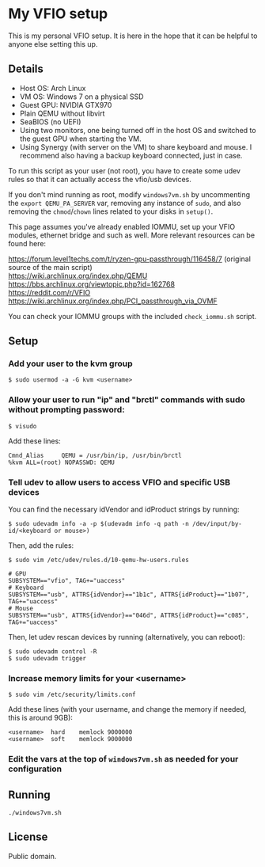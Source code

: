 # My VFIO setup

This is my personal VFIO setup. It is here in the hope that it can be
helpful to anyone else setting this up.

## Details

* Host OS: Arch Linux
* VM OS: Windows 7 on a physical SSD
* Guest GPU: NVIDIA GTX970
* Plain QEMU without libvirt
* SeaBIOS (no UEFI)
* Using two monitors, one being turned off in the host OS and switched to the guest GPU when starting the VM.
* Using Synergy (with server on the VM) to share keyboard and mouse. I recommend also having a backup keyboard connected, just in case.

To run this script as your user (not root), you have to create some udev
rules so that it can actually access the vfio/usb devices.

If you don't mind running as root, modify `windows7vm.sh` by uncommenting the `export QEMU_PA_SERVER` var, removing any instance of `sudo`, and also removing the `chmod`/`chown` lines related to your disks in `setup()`.

This page assumes you've already enabled IOMMU, set up your VFIO modules, ethernet bridge and such as well.
More relevant resources can be found here:

https://forum.level1techs.com/t/ryzen-gpu-passthrough/116458/7 (original source of the main script)  
https://wiki.archlinux.org/index.php/QEMU  
https://bbs.archlinux.org/viewtopic.php?id=162768  
https://reddit.com/r/VFIO  
https://wiki.archlinux.org/index.php/PCI_passthrough_via_OVMF  

You can check your IOMMU groups with the included ```check_iommu.sh``` script.


## Setup

### Add your user to the kvm group

```
$ sudo usermod -a -G kvm <username>
```

### Allow your user to run "ip" and "brctl" commands with sudo without prompting password:

```
$ visudo
```

Add these lines:

```
Cmnd_Alias     QEMU = /usr/bin/ip, /usr/bin/brctl
%kvm ALL=(root) NOPASSWD: QEMU
```

### Tell udev to allow users to access VFIO and specific USB devices

You can find the necessary idVendor and idProduct strings by running:

```
$ sudo udevadm info -a -p $(udevadm info -q path -n /dev/input/by-id/<keyboard or mouse>)
```

Then, add the rules:

```
$ sudo vim /etc/udev/rules.d/10-qemu-hw-users.rules
```

```
# GPU
SUBSYSTEM=="vfio", TAG+="uaccess"
# Keyboard
SUBSYSTEM=="usb", ATTRS{idVendor}=="1b1c", ATTRS{idProduct}=="1b07", TAG+="uaccess"
# Mouse
SUBSYSTEM=="usb", ATTRS{idVendor}=="046d", ATTRS{idProduct}=="c085", TAG+="uaccess"
```

Then, let udev rescan devices by running (alternatively, you can reboot):

```
$ sudo udevadm control -R
$ sudo udevadm trigger
```

### Increase memory limits for your \<username\>

```
$ sudo vim /etc/security/limits.conf
```

Add these lines (with your username, and change the memory if needed, this is around 9GB):

```
<username>	hard	memlock	9000000
<username>	soft	memlock	9000000
```

### Edit the vars at the top of ```windows7vm.sh``` as needed for your configuration


## Running

```
./windows7vm.sh
```


## License

Public domain.
